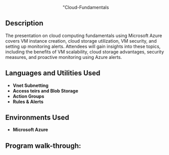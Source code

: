 <p align="center">"Cloud-Fundamentals

<h2>Description</h2>
The presentation on cloud computing fundamentals using Microsoft Azure covers VM instance creation, cloud storage utilization, VM security, and setting up monitoring alerts. Attendees will gain insights into these topics, including the benefits of VM scalability, cloud storage advantages, security measures, and proactive monitoring using Azure alerts.
<br />


<h2>Languages and Utilities Used</h2>

- <b>Vnet Subnetting</b> 
- <b>Access teirs and Blob Storage</b>
- <b>Action Groups</b>
- <b>Rules & Alerts</b> 

<h2>Environments Used </h2>

- <b>Microsoft Azure</b> 
 

<h2>Program walk-through:</h2>

<p align="center">

<br />
<br />

<br />
<br />

<br />
<br />

<br />
<br />

<br />
<br />

<br />
<br />

<br />
<br />

<br />
<br />


<!--
 ```diff
- text in red
+ text in green
! text in orange
# text in gray
@@ text in purple (and bold)@@
